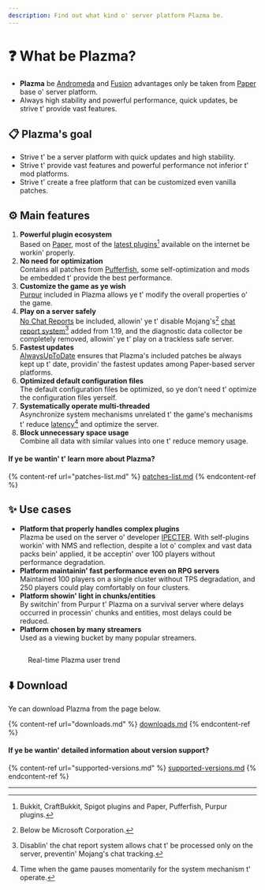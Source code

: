 ```yaml
---
description: Find out what kind o' server platform Plazma be.
---
```


# ❓ What be Plazma?

- **Plazma** be [Andromeda](https://github.com/EarendelArchived/Andromeda) and [Fusion](https://github.com/RuinedTechnologyUnify/Fusion) advantages only be taken from [Paper](https://github.com/PaperMC/Paper) base o' server platform.
- Always high stability and powerful performance, quick updates, be strive t' provide vast features.

## 📋 Plazma's goal <a href="#id-1" id="id-1"></a>

- Strive t' be a server platform with quick updates and high stability.
- Strive t' provide vast features and powerful performance not inferior t' mod platforms.
- Strive t' create a free platform that can be customized even vanilla patches.

## ⚙️ Main features <a href="#id-2" id="id-2"></a>

1. **Powerful plugin ecosystem**\
   Based on [Paper](https://github.com/PaperMC/Paper), most of the [latest plugins](#user-content-fn-1)[^1] available on the internet be workin' properly.
2. **No need for optimization**\
   Contains all patches from [Pufferfish](https://github.com/pufferfish-gg/Pufferfish), some self-optimization and mods be embedded t' provide the best performance.
3. **Customize the game as ye wish**\
   [Purpur](https://github.com/PurpurMC/Purpur) included in Plazma allows ye t' modify the overall properties o' the game.
4. **Play on a server safely**\
   [No Chat Reports](https://github.com/Aizistral-Studios/No-Chat-Reports) be included, allowin' ye t' disable Mojang's[^2] [chat report system](#user-content-fn-3)[^3] added from 1.19, and the diagnostic data collector be completely removed, allowin' ye t' play on a trackless safe server.
5. **Fastest updates**\
   [AlwaysUpToDate](https://github.com/PlazmaMC/AlwaysUpToDate) ensures that Plazma's included patches be always kept up t' date, providin' the fastest updates among Paper-based server platforms.
6. **Optimized default configuration files**\
   The default configuration files be optimized, so ye don't need t' optimize the configuration files yerself.
7. **Systematically operate multi-threaded**\
   Asynchronize system mechanisms unrelated t' the game's mechanisms t' reduce [latency](#user-content-fn-4)[^4] and optimize the server.
8. **Block unnecessary space usage**\
   Combine all data with similar values into one t' reduce memory usage.

#### If ye be wantin' t' learn more about Plazma? <a href="#etc-1" id="etc-1"></a>

{% content-ref url="patches-list.md" %}
[patches-list.md](patches-list.md)
{% endcontent-ref %}

## ✨ Use cases <a href="#id-3" id="id-3"></a>

- **Platform that properly handles complex plugins**\
  Plazma be used on the server o' developer [IPECTER](https://github.com/IPECTER). With self-plugins workin' with NMS and reflection, despite a lot o' complex and vast data packs bein' applied, it be acceptin' over 100 players without performance degradation.
- **Platform maintainin' fast performance even on RPG servers**\
  Maintained 100 players on a single cluster without TPS degradation, and 250 players could play comfortably on four clusters.
- **Platform showin' light in chunks/entities**\
  By switchin' from Purpur t' Plazma on a survival server where delays occurred in processin' chunks and entities, most delays could be reduced.
- **Platform chosen by many streamers**\
  Used as a viewing bucket by many popular streamers.

<figure><img src="https://camo.githubusercontent.com/22acffd515755c2cee2078a7697ff35351c5ec7148eb2806deedbe63df1c4ed7/68747470733a2f2f6273746174732e6f72672f7369676e6174757265732f7365727665722d696d706c656d656e746174696f6e2f506c617a6d612e737667" alt=""><figcaption><p>Real-time Plazma user trend</p></figcaption></figure>

## ⬇️ Download

Ye can download Plazma from the page below.

{% content-ref url="downloads.md" %}
[downloads.md](downloads.md)
{% endcontent-ref %}

#### If ye be wantin' detailed information about version support?

{% content-ref url="supported-versions.md" %}
[supported-versions.md](supported-versions.md)
{% endcontent-ref %}

***

[^1]: Bukkit, CraftBukkit, Spigot plugins and Paper, Pufferfish, Purpur plugins.

[^2]: Below be Microsoft Corporation.

[^3]: Disablin' the chat report system allows chat t' be processed only on the server, preventin' Mojang's chat tracking.

[^4]: Time when the game pauses momentarily for the system mechanism t' operate.
